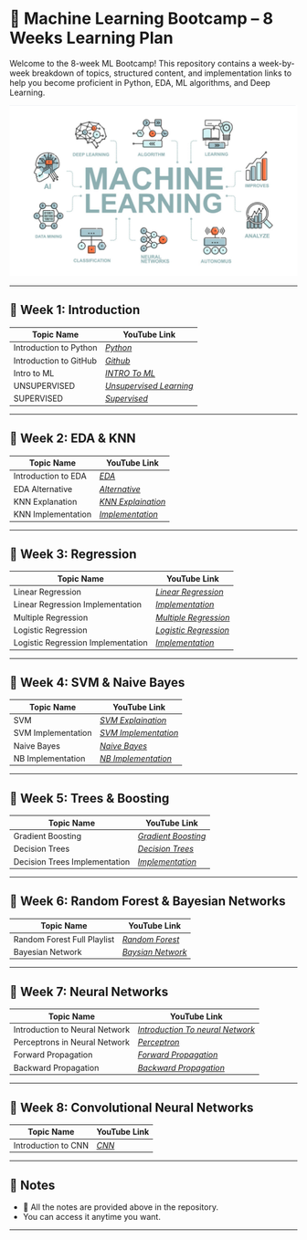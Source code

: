 

# 🧠 Machine Learning Bootcamp – 8 Weeks Learning Plan

Welcome to the 8-week ML Bootcamp! This repository contains a week-by-week breakdown of topics, structured content, and implementation links to help you become proficient in Python, EDA, ML algorithms, and Deep Learning.


![Project Architecture](https://github.com/sripriyaagarwal16/Machine-Learning-Best-resources-to-learn-/blob/main/Machine.png)


---


## 📅 Week 1: Introduction

| Topic Name                      | YouTube Link |
| ------------------------------- | ------------ |
| Introduction to Python          | *[Python](https://youtu.be/qHJjMvHLJdg?feature=shared)*|
| Introduction to GitHub          | *[Github](https://youtu.be/Ez8F0nW6S-w?si=EfhhkYPlhfg2aBT_)* |
| Intro to ML                     | *[INTRO To ML](https://youtu.be/Pj0neYUp9Tc?si=3c20WNA8--WIKPsn)* |
| UNSUPERVISED                    | *[Unsupervised Learning](https://youtu.be/UhVn2WrzMnI?si=tZ5S0yKjBlUl5vKs)* |
| SUPERVISED                      | *[Supervised](https://youtu.be/7w0hBmzkTlA?si=_0CgV1ufQh-a-Hmv)*|

---

## 📅 Week 2: EDA & KNN

| Topic Name          | YouTube Link |
| ------------------- | ------------ |
| Introduction to EDA | *[EDA](https://www.youtube.com/playlist?list=PLZoTAELRMXVPQyArDHyQVjQxjj_YmEuO9)* |
| EDA Alternative     | *[Alternative](https://youtu.be/FNLLxYcUnow?si=S1RBysVF2sujNmMm)* |
| KNN Explanation     | *[KNN Explaination](https://youtu.be/otolSnbanQk?si=Q7S_J5I6-_Vrta60)* |
| KNN Implementation  | *[Implementation](https://youtu.be/wTF6vzS9fy4?si=ezKnAPBCij069P1h)* |

---

## 📅 Week 3: Regression

| Topic Name                         | YouTube Link |
| ---------------------------------- | ------------ |
| Linear Regression                  | *[Linear Regression](https://youtu.be/a22OPjS-4Lc?si=XZWQESw0gLJW8Stc)* |
| Linear Regression Implementation   | *[Implementation](https://youtu.be/bRl2IXIjuqE?si=_oB5EesId5u1zMBN)* |
| Multiple Regression                | *[Multiple Regression ](https://youtu.be/WFLbNu-mCBc?si=Aqaqsl_TAo0dRkxX)* |
| Logistic Regression                | *[Logistic Regression](https://youtu.be/_nvQKN8L1ZE?si=PnJkZT7lF0oGJuLx)* |
| Logistic Regression Implementation | *[Implementation](https://youtu.be/n40hS9tQmcY?si=PLqyC_pZ5lxdPaQk)* |

---

## 📅 Week 4: SVM & Naive Bayes

| Topic Name         | YouTube Link |
| ------------------ | ------------ |
| SVM                | *[SVM Explaination](https://youtu.be/9iD8DMF6odw?si=NKCGJDwVXspyBg_T)* |
| SVM Implementation | *[SVM Implementation](https://youtu.be/dl_ZsuHSIFE?si=WPAwPcRku1YAvXXp)* |
| Naive Bayes        | *[Naive Bayes](https://youtu.be/jS1CKhALUBQ?si=kGMBgoxHxq3w6vUw)* |
| NB Implementation  | *[NB Implementation](https://youtu.be/0VgDXgB2fS4?si=7sfdTKKSOmKSN2Ih)* |

---

## 📅 Week 5: Trees & Boosting

| Topic Name                    | YouTube Link |
| ----------------------------- | ------------ |
| Gradient Boosting             | *[Gradient Boosting](https://youtu.be/Nol1hVtLOSg?si=C9X5dQuEjWWYr8-V)* |
| Decision Trees                | *[Decision Trees](https://youtu.be/ynTCUngbFHA?si=xhRXgMKtvqzvStWC)* |
| Decision Trees Implementation | *[Implementation](https://youtu.be/OMFQvcBx-Fc?si=ZKADrfYa9iwOu9fu)* |

---

## 📅 Week 6: Random Forest & Bayesian Networks

| Topic Name                  | YouTube Link |
| --------------------------- | ------------ |
| Random Forest Full Playlist | *[Random Forest](https://youtu.be/bHK1fE_BUms?si=Wl26ozGDL8atS3q-)* |
| Bayesian Network            | *[Baysian Network](https://youtu.be/DVnubVOjZtg?si=6MJ0DMtuYhuCmOsb)* |

---

## 📅 Week 7: Neural Networks

| Topic Name                     | YouTube Link |
| ------------------------------ | ------------ |
| Introduction to Neural Network | *[Introduction To neural Network](https://youtu.be/DKSZHN7jftI?si=M7y2YwNlbKH78BlN)* |
| Perceptrons in Neural Network  | *[Perceptron](https://youtu.be/FKJeFvDgyTA?si=v-f4CYDGH2UVxD81)* |
| Forward Propagation            | *[Forward Propagation](https://youtu.be/6B9kPHXlcQQ?si=jjiDzqGY9MMQkFQC)* |
| Backward Propagation           | *[Backward Propagation](https://youtu.be/83E3g9a4Psg?si=zrFrlb6qQWwGQ8TN)* |


---

## 📅 Week 8: Convolutional Neural Networks

| Topic Name          | YouTube Link |
| ------------------- | ------------ |
| Introduction to CNN | *[CNN](https://youtu.be/zfiSAzpy9NM?si=sggv6f7e3_2G9vUo)* |

---

## 📌 Notes
* 📁 All the notes are provided above in the repository.
* You can access it anytime you want.

---
